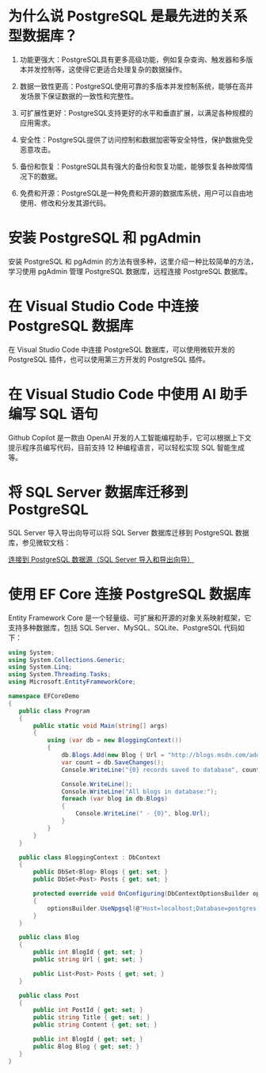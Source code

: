 # 为什么说 PostgreSQL 是最先进的关系型数据库？

1. 功能更强大：PostgreSQL具有更多高级功能，例如复杂查询、触发器和多版本并发控制等，这使得它更适合处理复杂的数据操作。

2. 数据一致性更高：PostgreSQL使用可靠的多版本并发控制系统，能够在高并发场景下保证数据的一致性和完整性。

3. 可扩展性更好：PostgreSQL支持更好的水平和垂直扩展，以满足各种规模的应用需求。

4. 安全性：PostgreSQL提供了访问控制和数据加密等安全特性，保护数据免受恶意攻击。

5. 备份和恢复：PostgreSQL具有强大的备份和恢复功能，能够恢复各种故障情况下的数据。

6. 免费和开源：PostgreSQL是一种免费和开源的数据库系统，用户可以自由地使用、修改和分发其源代码。

# 安装 PostgreSQL 和 pgAdmin

安装 PostgreSQL 和 pgAdmin 的方法有很多种，这里介绍一种比较简单的方法，学习使用 pgAdmin 管理 PostgreSQL 数据库，远程连接 PostgreSQL 数据库。

# 在 Visual Studio Code 中连接 PostgreSQL 数据库

在 Visual Studio Code 中连接 PostgreSQL 数据库，可以使用微软开发的 PostgreSQL 插件，也可以使用第三方开发的 PostgreSQL 插件。

# 在 Visual Studio Code 中使用 AI 助手编写 SQL 语句

Github Copilot 是一款由 OpenAI 开发的人工智能编程助手，它可以根据上下文提示程序员编写代码，目前支持 12 种编程语言，可以轻松实现 SQL 智能生成等。

# 将 SQL Server 数据库迁移到 PostgreSQL

 SQL Server 导入导出向导可以将 SQL Server 数据库迁移到 PostgreSQL 数据库，参见微软文档：

 [连接到 PostgreSQL 数据源（SQL Server 导入和导出向导）](https://learn.microsoft.com/zh-cn/sql/integration-services/import-export-data/connect-to-a-postgresql-data-source-sql-server-import-and-export-wizard)

 # 使用 EF Core 连接 PostgreSQL 数据库

 Entity Framework Core 是一个轻量级、可扩展和开源的对象关系映射框架，它支持多种数据库，包括 SQL Server、MySQL、SQLite、PostgreSQL 代码如下：

 ```csharp
using System;
using System.Collections.Generic;
using System.Linq;
using System.Threading.Tasks;
using Microsoft.EntityFrameworkCore;

namespace EFCoreDemo
{
    public class Program
    {
        public static void Main(string[] args)
        {
            using (var db = new BloggingContext())
            {
                db.Blogs.Add(new Blog { Url = "http://blogs.msdn.com/adonet" });
                var count = db.SaveChanges();
                Console.WriteLine("{0} records saved to database", count);

                Console.WriteLine();
                Console.WriteLine("All blogs in database:");
                foreach (var blog in db.Blogs)
                {
                    Console.WriteLine(" - {0}", blog.Url);
                }
            }
        }
    }

    public class BloggingContext : DbContext
    {
        public DbSet<Blog> Blogs { get; set; }
        public DbSet<Post> Posts { get; set; }

        protected override void OnConfiguring(DbContextOptionsBuilder optionsBuilder)
        {
            optionsBuilder.UseNpgsql(@"Host=localhost;Database=postgres;Username=postgres;Password=123456");
        }
    }

    public class Blog
    {
        public int BlogId { get; set; }
        public string Url { get; set; }

        public List<Post> Posts { get; set; }
    }

    public class Post
    {
        public int PostId { get; set; }
        public string Title { get; set; }
        public string Content { get; set; }

        public int BlogId { get; set; }
        public Blog Blog { get; set; }
    }
}
 ```



